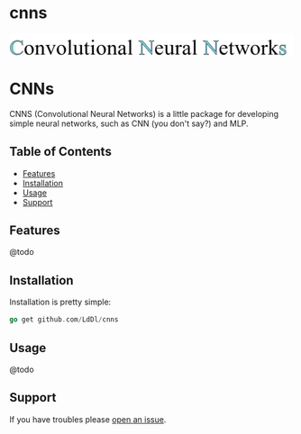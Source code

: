 # cnns
![alt text](https://raw.githubusercontent.com/LdDl/cnns/master/cnns_png.png)

# CNNs #
CNNS (Convolutional Neural Networks) is a little package for developing simple neural networks, such as CNN (you don't say?) and MLP.

## Table of Contents

- [Features](#features)
- [Installation](#installation)
- [Usage](#usage)
- [Support](#support)

## Features

@todo

## Installation

Installation is pretty simple:
```go
go get github.com/LdDl/cnns
```

## Usage

@todo

## Support

If you have troubles please [open an issue](https://github.com/LdDl/cnns/issues/new).